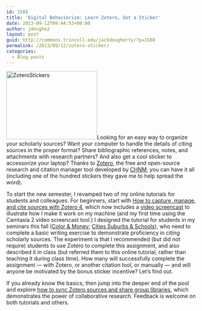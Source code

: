 ```yaml
---
id: 1588
title: 'Digital Behaviorism: Learn Zotero, Get a Sticker'
date: 2013-09-12T09:44:53+00:00
author: jdoughe2
layout: post
guid: http://commons.trincoll.edu/jackdougherty/?p=1588
permalink: /2013/09/12/zotero-sticker/
categories:
  - Blog posts
---
```

[<img class="alignright  wp-image-1589" alt="ZoteroStickers" src="http://commons.trincoll.edu/jackdougherty/files/2013/09/ZoteroStickers-300x225.jpg" width="240" height="180" srcset="http://localhost/wordpress/wp-content/uploads/2013/09/ZoteroStickers-300x225.jpg 300w, http://localhost/wordpress/wp-content/uploads/2013/09/ZoteroStickers.jpg 640w" sizes="(max-width: 240px) 100vw, 240px" />](http://localhost/wordpress/wp-content/uploads/2013/09/ZoteroStickers.jpg)Looking for an easy way to organize your scholarly sources? Want your computer to handle the details of citing sources in the proper format? Share bibliographic references, notes, and attachments with research partners? And also get a cool sticker to accessorize your laptop? Thanks to <a href="http://www.zotero.org" target="_blank">Zotero</a>, the free and open-source research and citation manager tool developed by <a href="http://chnm.gmu.edu" target="_blank">CHNM</a>, you can have it all (including one of the hundred stickers they gave me to help spread the word).

To start the new semester, I revamped two of my online tutorials for students and colleagues. For beginners, start with <a href="http://commons.trincoll.edu/jackdougherty/how-to/zotero-basic/" target="_blank">How to capture, manage, and cite sources with Zotero 4</a>, which now includes a <a href="http://youtu.be/HlvDyIFeMrE" target="_blank">video screencast</a> to illustrate how I make it work on my machine (and my first time using the Camtasia 2 video screencast tool.) I designed the tutorial for students in my seminars this fall (<a href="http://commons.trincoll.edu/colorandmoney" target="_blank">Color & Money</a>; <a href="http://commons.trincoll.edu/cssp" target="_blank">Cities Suburbs & Schools</a>), who need to complete a basic writing exercise to demonstrate proficiency in citing scholarly sources. The experiment is that I recommended (but did not require) students to use Zotero to complete this assignment, and also described it in class (but referred them to this online tutorial, rather than teaching it during class time). How many will successfully complete the assignment &#8212; with Zotero, or another citation tool, or manually &#8212; and will anyone be motivated by the bonus sticker incentive? Let&#8217;s find out.

If you already know the basics, then jump into the deeper end of the pool and explore <a href="http://commons.trincoll.edu/jackdougherty/how-to/zotero-sync-share/" target="_blank">how to sync Zotero sources and share group libraries</a>, which demonstrates the power of collaborative research. Feedback is welcome on both tutorials and others.